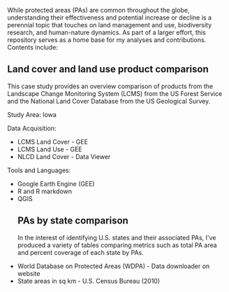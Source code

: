 While protected areas (PAs) are common throughout the globe, understanding their effectiveness and potential increase or decline is a perennial topic that touches on land management and use, biodiversity research, and human-nature dynamics. As part of a larger effort, this repository serves as a home base for my analyses and contributions. Contents include: 

<h2><strong>Land cover and land use product comparison</strong></h2>
This case study provides an overview comparison of products from the Landscape Change Monitoring System (LCMS) from the US Forest Service and the National Land Cover Database from the US Geological Survey. 

  <p>Study Area: Iowa</p>
  <p>Data Acquisition:
  <ul>
  <li>LCMS Land Cover - GEE</li>
  <li>LCMS Land Use - GEE </li>
  <li>NLCD Land Cover - Data Viewer</li>
  </ul>
  </p>
  <p>Tools and Languages:
  <ul>
  <li> Google Earth Engine (GEE)</li>
  <li>R and R markdown</li>
  <li> QGIS</li>
  </p>
<div>
<h2><strong>PAs by state comparison</strong></h2>
In the interest of identifying U.S. states and their associated PAs, I've produced a variety of tables comparing metrics such as total PA area and percent coverage of each state by PAs. 

  <p><Data Acquisition:
  <ul>
  <li>World Database on Protected Areas (WDPA) - Data downloader on website</li>
  <li> State areas in sq km - U.S. Census Bureau (2010)</li>
  </ul>
  </p>
</div>
